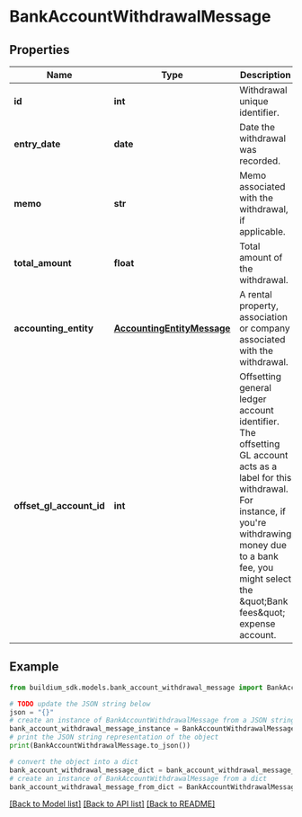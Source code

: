 # BankAccountWithdrawalMessage


## Properties

Name | Type | Description | Notes
------------ | ------------- | ------------- | -------------
**id** | **int** | Withdrawal unique identifier. | [optional] 
**entry_date** | **date** | Date the withdrawal was recorded. | [optional] 
**memo** | **str** | Memo associated with the withdrawal, if applicable. | [optional] 
**total_amount** | **float** | Total amount of the withdrawal. | [optional] 
**accounting_entity** | [**AccountingEntityMessage**](AccountingEntityMessage.md) | A rental property, association or company associated with the withdrawal. | [optional] 
**offset_gl_account_id** | **int** | Offsetting general ledger account identifier. The offsetting GL account acts as a label for this withdrawal. For instance, if you&#39;re withdrawing money due to a bank fee, you might select the \&quot;Bank fees\&quot; expense account. | [optional] 

## Example

```python
from buildium_sdk.models.bank_account_withdrawal_message import BankAccountWithdrawalMessage

# TODO update the JSON string below
json = "{}"
# create an instance of BankAccountWithdrawalMessage from a JSON string
bank_account_withdrawal_message_instance = BankAccountWithdrawalMessage.from_json(json)
# print the JSON string representation of the object
print(BankAccountWithdrawalMessage.to_json())

# convert the object into a dict
bank_account_withdrawal_message_dict = bank_account_withdrawal_message_instance.to_dict()
# create an instance of BankAccountWithdrawalMessage from a dict
bank_account_withdrawal_message_from_dict = BankAccountWithdrawalMessage.from_dict(bank_account_withdrawal_message_dict)
```
[[Back to Model list]](../README.md#documentation-for-models) [[Back to API list]](../README.md#documentation-for-api-endpoints) [[Back to README]](../README.md)


